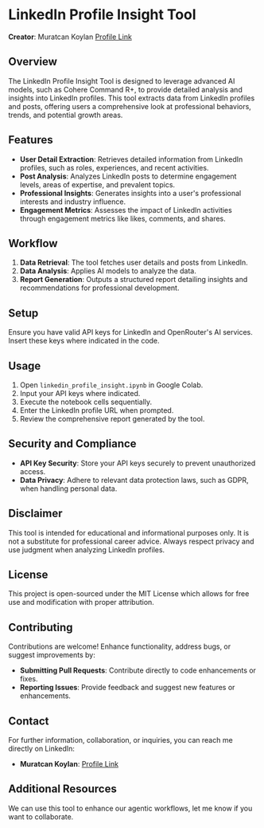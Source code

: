 # LinkedIn Profile Insight Tool

**Creator**: Muratcan Koylan [Profile Link](https://twitter.com/youraimarketer)

## Overview

The LinkedIn Profile Insight Tool is designed to leverage advanced AI models, such as Cohere Command R+, to provide detailed analysis and insights into LinkedIn profiles. This tool extracts data from LinkedIn profiles and posts, offering users a comprehensive look at professional behaviors, trends, and potential growth areas.

## Features

- **User Detail Extraction**: Retrieves detailed information from LinkedIn profiles, such as roles, experiences, and recent activities.
- **Post Analysis**: Analyzes LinkedIn posts to determine engagement levels, areas of expertise, and prevalent topics.
- **Professional Insights**: Generates insights into a user's professional interests and industry influence.
- **Engagement Metrics**: Assesses the impact of LinkedIn activities through engagement metrics like likes, comments, and shares.

## Workflow

1. **Data Retrieval**: The tool fetches user details and posts from LinkedIn.
2. **Data Analysis**: Applies AI models to analyze the data.
3. **Report Generation**: Outputs a structured report detailing insights and recommendations for professional development.

## Setup

Ensure you have valid API keys for LinkedIn and OpenRouter's AI services. Insert these keys where indicated in the code.

## Usage

1. Open `linkedin_profile_insight.ipynb` in Google Colab.
2. Input your API keys where indicated.
3. Execute the notebook cells sequentially.
4. Enter the LinkedIn profile URL when prompted.
5. Review the comprehensive report generated by the tool.

## Security and Compliance

- **API Key Security**: Store your API keys securely to prevent unauthorized access.
- **Data Privacy**: Adhere to relevant data protection laws, such as GDPR, when handling personal data.

## Disclaimer

This tool is intended for educational and informational purposes only. It is not a substitute for professional career advice. Always respect privacy and use judgment when analyzing LinkedIn profiles.

## License

This project is open-sourced under the MIT License which allows for free use and modification with proper attribution.

## Contributing

Contributions are welcome! Enhance functionality, address bugs, or suggest improvements by:
- **Submitting Pull Requests**: Contribute directly to code enhancements or fixes.
- **Reporting Issues**: Provide feedback and suggest new features or enhancements.

## Contact

For further information, collaboration, or inquiries, you can reach me directly on LinkedIn:

- **Muratcan Koylan**: [Profile Link](https://twitter.com/youraimarketer)

## Additional Resources

We can use this tool to enhance our agentic workflows, let me know if you want to collaborate.
